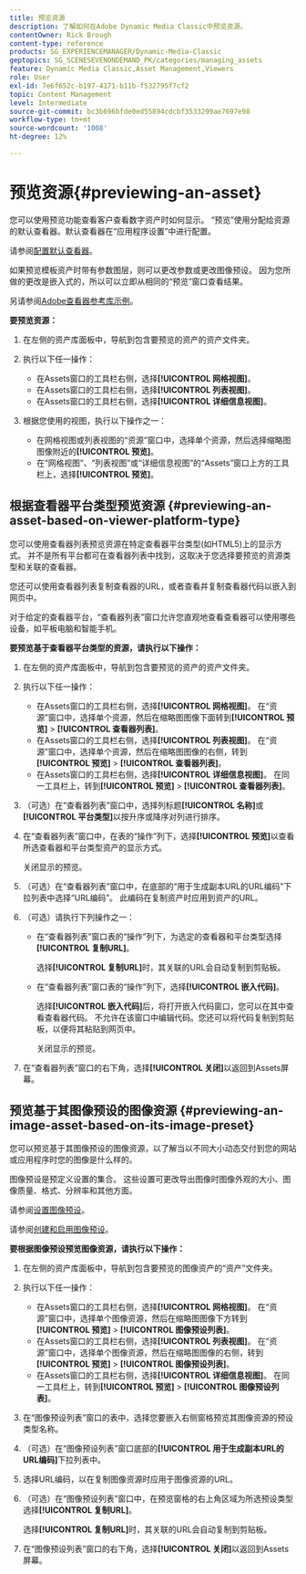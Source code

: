 ```yaml
---
title: 预览资源
description: 了解如何在Adobe Dynamic Media Classic中预览资源。
contentOwner: Rick Brough
content-type: reference
products: SG_EXPERIENCEMANAGER/Dynamic-Media-Classic
geptopics: SG_SCENESEVENONDEMAND_PK/categories/managing_assets
feature: Dynamic Media Classic,Asset Management,Viewers
role: User
exl-id: 7e6f652c-b197-4171-b11b-f532795f7cf2
topic: Content Management
level: Intermediate
source-git-commit: bc3b696bfde0ed55894cdcbf3533299ae7697e98
workflow-type: tm+mt
source-wordcount: '1008'
ht-degree: 12%

---
```


# 预览资源{#previewing-an-asset}

您可以使用预览功能查看客户查看数字资产时如何显示。 “预览”使用分配给资源的默认查看器。默认查看器在“应用程序设置”中进行配置。

请参阅[配置默认查看器](application-setup.md#configuring_default_viewers)。

如果预览模板资产时带有参数图层，则可以更改参数或更改图像预设。 因为您所做的更改是嵌入式的，所以可以立即从相同的“预览”窗口查看结果。

另请参阅[Adobe查看器参考库示例](https://landing.adobe.com/en/na/dynamic-media/ctir-2755/live-demos.html)。

**要预览资源：**

1. 在左侧的资产库面板中，导航到包含要预览的资产的资产文件夹。
1. 执行以下任一操作：

   * 在Assets窗口的工具栏右侧，选择&#x200B;**[!UICONTROL 网格视图]**。
   * 在Assets窗口的工具栏右侧，选择&#x200B;**[!UICONTROL 列表视图]**。
   * 在Assets窗口的工具栏右侧，选择&#x200B;**[!UICONTROL 详细信息视图]**。

1. 根据您使用的视图，执行以下操作之一：

   * 在网格视图或列表视图的“资源”窗口中，选择单个资源，然后选择缩略图图像附近的&#x200B;**[!UICONTROL 预览]**。
   * 在“网格视图”、“列表视图”或“详细信息视图”的“Assets”窗口上方的工具栏上，选择&#x200B;**[!UICONTROL 预览]**。

## 根据查看器平台类型预览资源 {#previewing-an-asset-based-on-viewer-platform-type}

您可以使用查看器列表预览资源在特定查看器平台类型(如HTML5)上的显示方式。 并不是所有平台都可在查看器列表中找到，这取决于您选择要预览的资源类型和关联的查看器。

您还可以使用查看器列表复制查看器的URL，或者查看并复制查看器代码以嵌入到网页中。

对于给定的查看器平台，“查看器列表”窗口允许您直观地查看查看器可以使用哪些设备，如平板电脑和智能手机。

**要预览基于查看器平台类型的资源，请执行以下操作：**

1. 在左侧的资产库面板中，导航到包含要预览的资产的资产文件夹。
1. 执行以下任一操作：

   * 在Assets窗口的工具栏右侧，选择&#x200B;**[!UICONTROL 网格视图]**。 在“资源”窗口中，选择单个资源，然后在缩略图图像下面转到&#x200B;**[!UICONTROL 预览]** > **[!UICONTROL 查看器列表]**。
   * 在Assets窗口的工具栏右侧，选择&#x200B;**[!UICONTROL 列表视图]**。 在“资源”窗口中，选择单个资源，然后在缩略图图像的右侧，转到&#x200B;**[!UICONTROL 预览]** > **[!UICONTROL 查看器列表]**。
   * 在Assets窗口的工具栏右侧，选择&#x200B;**[!UICONTROL 详细信息视图]**。 在同一工具栏上，转到&#x200B;**[!UICONTROL 预览]** > **[!UICONTROL 查看器列表]**。

1. （可选）在“查看器列表”窗口中，选择列标题&#x200B;**[!UICONTROL 名称]**&#x200B;或&#x200B;**[!UICONTROL 平台类型]**&#x200B;以按升序或降序对列进行排序。
1. 在“查看器列表”窗口中，在表的“操作”列下，选择&#x200B;**[!UICONTROL 预览]**&#x200B;以查看所选查看器和平台类型资产的显示方式。

   关闭显示的预览。

1. （可选）在“查看器列表”窗口中，在底部的“用于生成副本URL的URL编码”下拉列表中选择“URL编码”。 此编码在复制资产时应用到资产的URL。
1. （可选）请执行下列操作之一：

   * 在“查看器列表”窗口表的“操作”列下，为选定的查看器和平台类型选择&#x200B;**[!UICONTROL 复制URL]**。

     选择&#x200B;**[!UICONTROL 复制URL]**&#x200B;时，其关联的URL会自动复制到剪贴板。

   * 在“查看器列表”窗口表的“操作”列下，选择&#x200B;**[!UICONTROL 嵌入代码]**。

     选择&#x200B;**[!UICONTROL 嵌入代码]**&#x200B;后，将打开嵌入代码窗口，您可以在其中查看查看器代码。 不允许在该窗口中编辑代码。您还可以将代码复制到剪贴板，以便将其粘贴到网页中。

     关闭显示的预览。

1. 在“查看器列表”窗口的右下角，选择&#x200B;**[!UICONTROL 关闭]**&#x200B;以返回到Assets屏幕。

## 预览基于其图像预设的图像资源 {#previewing-an-image-asset-based-on-its-image-preset}

您可以预览基于其图像预设的图像资源，以了解当以不同大小动态交付到您的网站或应用程序时您的图像是什么样的。

图像预设是预定义设置的集合。 这些设置可更改导出图像时图像外观的大小、图像质量、格式、分辨率和其他方面。

请参阅[设置图像预设](setting-image-presets.md#setting_up_image_presets)。

请参阅[创建和启用图像预设](creating-enabling-image-presets.md#creating_and_enabling_image_presets)。

**要根据图像预设预览图像资源，请执行以下操作：**

1. 在左侧的资产库面板中，导航到包含要预览的图像资产的“资产”文件夹。
1. 执行以下任一操作：

   * 在Assets窗口的工具栏右侧，选择&#x200B;**[!UICONTROL 网格视图]**。 在“资源”窗口中，选择单个图像资源，然后在缩略图图像下方转到&#x200B;**[!UICONTROL 预览]** > **[!UICONTROL 图像预设列表]**。
   * 在Assets窗口的工具栏右侧，选择&#x200B;**[!UICONTROL 列表视图]**。 在“资源”窗口中，选择单个图像资源，然后在缩略图图像的右侧，转到&#x200B;**[!UICONTROL 预览]** > **[!UICONTROL 图像预设列表]**。
   * 在Assets窗口的工具栏右侧，选择&#x200B;**[!UICONTROL 详细信息视图]**。 在同一工具栏上，转到&#x200B;**[!UICONTROL 预览]** > **[!UICONTROL 图像预设列表]**。

1. 在“图像预设列表”窗口的表中，选择您要嵌入右侧窗格预览其图像资源的预设类型名称。
1. （可选）在“图像预设列表”窗口底部的&#x200B;**[!UICONTROL 用于生成副本URL的URL编码]**&#x200B;下拉列表中。
1. 选择URL编码，以在复制图像资源时应用于图像资源的URL。
1. （可选）在“图像预设列表”窗口中，在预览窗格的右上角区域为所选预设类型选择&#x200B;**[!UICONTROL 复制URL]**。

   选择&#x200B;**[!UICONTROL 复制URL]**&#x200B;时，其关联的URL会自动复制到剪贴板。

1. 在“图像预设列表”窗口的右下角，选择&#x200B;**[!UICONTROL 关闭]**&#x200B;以返回到Assets屏幕。
